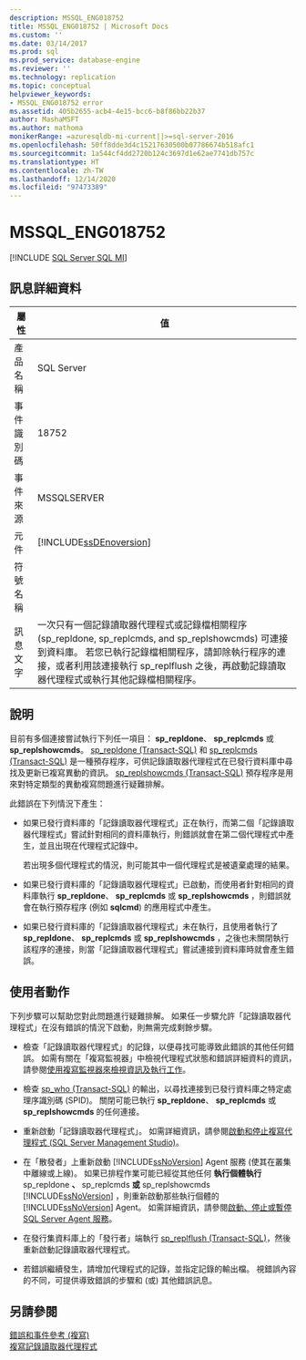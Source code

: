 ```yaml
---
description: MSSQL_ENG018752
title: MSSQL_ENG018752 | Microsoft Docs
ms.custom: ''
ms.date: 03/14/2017
ms.prod: sql
ms.prod_service: database-engine
ms.reviewer: ''
ms.technology: replication
ms.topic: conceptual
helpviewer_keywords:
- MSSQL_ENG018752 error
ms.assetid: 405b2655-acb4-4e15-bcc6-b8f86bb22b37
author: MashaMSFT
ms.author: mathoma
monikerRange: =azuresqldb-mi-current||>=sql-server-2016
ms.openlocfilehash: 50ff8dde3d4c15217630500b07786674b518afc1
ms.sourcegitcommit: 1a544cf4dd2720b124c3697d1e62ae7741db757c
ms.translationtype: HT
ms.contentlocale: zh-TW
ms.lasthandoff: 12/14/2020
ms.locfileid: "97473389"
---
```

# <a name="mssql_eng018752"></a>MSSQL_ENG018752
[!INCLUDE [SQL Server SQL MI](../../includes/applies-to-version/sql-asdbmi.md)]
    
## <a name="message-details"></a>訊息詳細資料  
  
|屬性|值|  
|-|-|  
|產品名稱|SQL Server|  
|事件識別碼|18752|  
|事件來源|MSSQLSERVER|  
|元件|[!INCLUDE[ssDEnoversion](../../includes/ssdenoversion-md.md)]|  
|符號名稱||  
|訊息文字|一次只有一個記錄讀取器代理程式或記錄檔相關程序 (sp_repldone, sp_replcmds, and sp_replshowcmds) 可連接到資料庫。 若您已執行記錄檔相關程序，請卸除執行程序的連接，或者利用該連接執行 sp_replflush 之後，再啟動記錄讀取器代理程式或執行其他記錄檔相關程序。|  
  
## <a name="explanation"></a>說明  
 目前有多個連接嘗試執行下列任一項目： **sp_repldone**、 **sp_replcmds** 或 **sp_replshowcmds**。 [sp_repldone &#40;Transact-SQL&#41;](../../relational-databases/system-stored-procedures/sp-repldone-transact-sql.md) 和 [sp_replcmds &#40;Transact-SQL&#41;](../../relational-databases/system-stored-procedures/sp-replcmds-transact-sql.md) 是一種預存程序，可供記錄讀取器代理程式在已發行資料庫中尋找及更新已複寫異動的資訊。 [sp_replshowcmds &#40;Transact-SQL&#41;](../../relational-databases/system-stored-procedures/sp-replshowcmds-transact-sql.md) 預存程序是用來對特定類型的異動複寫問題進行疑難排解。  
  
 此錯誤在下列情況下產生：  
  
-   如果已發行資料庫的「記錄讀取器代理程式」正在執行，而第二個「記錄讀取器代理程式」嘗試針對相同的資料庫執行，則錯誤就會在第二個代理程式中產生，並且出現在代理程式記錄中。  
  
     若出現多個代理程式的情況，則可能其中一個代理程式是被遺棄處理的結果。  
  
-   如果已發行資料庫的「記錄讀取器代理程式」已啟動，而使用者針對相同的資料庫執行 **sp_repldone**、 **sp_replcmds** 或 **sp_replshowcmds** ，則錯誤就會在執行預存程序 (例如 **sqlcmd**) 的應用程式中產生。  
  
-   如果已發行資料庫的「記錄讀取器代理程式」未在執行，且使用者執行了 **sp_repldone**、 **sp_replcmds** 或 **sp_replshowcmds** ，之後也未關閉執行該程序的連接，則當「記錄讀取器代理程式」嘗試連接到資料庫時就會產生錯誤。  
  
## <a name="user-action"></a>使用者動作  
 下列步驟可以幫助您對此問題進行疑難排解。 如果任一步驟允許「記錄讀取器代理程式」在沒有錯誤的情況下啟動，則無需完成剩餘步驟。  
  
-   檢查「記錄讀取器代理程式」的記錄，以便尋找可能導致此錯誤的其他任何錯誤。 如需有關在「複寫監視器」中檢視代理程式狀態和錯誤詳細資料的資訊，請參閱[使用複寫監視器來檢視資訊及執行工作](../../relational-databases/replication/monitor/view-information-and-perform-tasks-replication-monitor.md)。  
  
-   檢查 [sp_who &#40;Transact-SQL&#41;](../../relational-databases/system-stored-procedures/sp-who-transact-sql.md) 的輸出，以尋找連接到已發行資料庫之特定處理序識別碼 (SPID)。 關閉可能已執行 **sp_repldone**、 **sp_replcmds** 或 **sp_replshowcmds** 的任何連接。  
  
-   重新啟動「記錄讀取器代理程式」。 如需詳細資訊，請參閱[啟動和停止複寫代理程式 &#40;SQL Server Management Studio&#41;](../../relational-databases/replication/agents/start-and-stop-a-replication-agent-sql-server-management-studio.md)。  
  
-   在「散發者」上重新啟動 [!INCLUDE[ssNoVersion](../../includes/ssnoversion-md.md)] Agent 服務 (使其在叢集中離線或上線)。 如果已排程作業可能已經從其他任何 **執行個體執行** sp_repldone **、** sp_replcmds **或** sp_replshowcmds [!INCLUDE[ssNoVersion](../../includes/ssnoversion-md.md)] ，則重新啟動那些執行個體的 [!INCLUDE[ssNoVersion](../../includes/ssnoversion-md.md)] Agent。 如需詳細資訊，請參閱[啟動、停止或暫停 SQL Server Agent 服務](../../ssms/agent/start-stop-or-pause-the-sql-server-agent-service.md)。  
  
-   在發行集資料庫上的「發行者」端執行 [sp_replflush &#40;Transact-SQL&#41;](../../relational-databases/system-stored-procedures/sp-replflush-transact-sql.md)，然後重新啟動記錄讀取器代理程式。  
  
-   若錯誤繼續發生，請增加代理程式的記錄，並指定記錄的輸出檔。 視錯誤內容的不同，可提供導致錯誤的步驟和 (或) 其他錯誤訊息。  
  
## <a name="see-also"></a>另請參閱  
 [錯誤和事件參考 &#40;複寫&#41;](../../relational-databases/replication/errors-and-events-reference-replication.md)   
 [複寫記錄讀取器代理程式](../../relational-databases/replication/agents/replication-log-reader-agent.md)  
  
